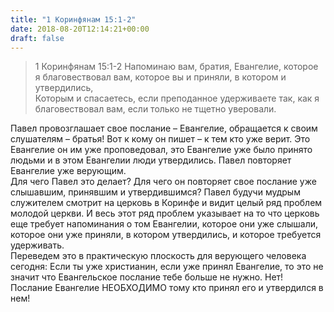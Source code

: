 ```yaml
---
title: "1 Коринфянам 15:1-2"
date: 2018-08-20T12:14:21+00:00
draft: false
---
```


> 1 Коринфянам 15:1-2 Напоминаю вам, братия, Евангелие, которое я благовествовал вам, которое вы и приняли, в котором и утвердились,  
> Которым и спасаетесь, если преподанное удерживаете так, как я благовествовал вам, если только не тщетно уверовали.

Павел провозглашает свое послание &#8211; Евангелие, обращается к своим слушателям &#8211; братья! Вот к кому он пишет &#8211; к тем кто уже верит. Это Евангелие он им уже проповедовал, это Евангелие уже было принято людьми и в этом Евангелии люди утвердились. Павел повторяет Евангелие уже верующим.  
Для чего Павел это делает? Для чего он повторяет свое послание уже слышавшим, принявшим и утвердившимся? Павел будучи мудрым служителем смотрит на церковь в Коринфе и видит целый ряд проблем молодой церкви. И весь этот ряд проблем указывает на то что церковь еще требует напоминания о том Евангелии, которое они уже слышали, которое они уже приняли, в котором утвердились, и которое требуется удерживать.  
Переведем это в практическую плоскость для верующего человека сегодня: Если ты уже христианин, если уже принял Евангелие, то это не значит что Евангельское послание тебе больше не нужно. Нет! Послание Евангелие НЕОБХОДИМО тому кто принял его и утвердился в нем!